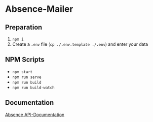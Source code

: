 # Absence-Mailer

## Preparation

1. `npm i`
2. Create a `.env` file (`cp ./.env.template ./.env`) and enter your data

## NPM Scripts

- `npm start`
- `npm run serve`
- `npm run build`
- `npm run build-watch`

## Documentation

[Absence API-Documentation](https://documenter.getpostman.com/view/799228/absenceio-api-documentation/2Fwbis#intro)
